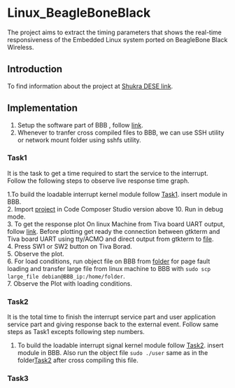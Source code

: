 # Linux_BeagleBoneBlack
The project aims to extract the timing parameters that shows the real-time responsiveness of the Embedded Linux system ported on BeagleBone Black Wireless.
## Introduction
To find information about the project at [Shukra DESE link](http://shukra.cedt.iisc.ernet.in/edwiki/Real-time_response_of_the_Embedded_Linux_system_on_BeagleBone_Black_Wireless).
## Implementation
1. Setup the software part of BBB , follow [link](http://shukra.dese.iisc.ac.in/edwiki/EmSys:Embedded_Systems_Design_II_Embedded_Linux).
2. Whenever to tranfer cross compiled files to BBB, we can use SSH utility or network mount folder using sshfs utility.
### Task1
It is the task to get a time required to start the service to the interrupt. Follow the following steps to observe live response time graph.

1.To build the loadable interrupt kernel module follow [Task1](Task1). insert module in BBB.<br>
2. Import [project](atomthreads_on_tivac_interrupt_latency) in Code Composer Studio version above 10. Run in debug mode.<br>
3. To get the response plot On linux Machine from Tiva board UART output, follow [link](plot/). Before plotting get ready the connection between gtkterm and Tiva board UART using tty/ACMO and direct output from gtkterm to [file](plot/realtime.txt).<br>
4. Press SW1 or SW2 button on Tiva Borad.<br> 
5. Observe the plot.<br>
6. For load conditions, run object file on BBB from [folder](Page_Fault/) for page fault loading and transfer large file from linux machine to BBB with `sudo scp large_file debian@BBB_ip:/home/folder`.<br> 
7. Observe the Plot with loading conditions.<br>
### Task2
It is the total time to finish the interrupt service part and user application service part and giving response back to the external event.
Follow same steps as Task1 excepts following step numbers.
1. To build the loadable interrupt signal kernel module follow [Task2](Task2/). insert module in BBB. Also run the object file `sudo ./user` same as in the folder[Task2](Task2/) after cross compiling this file.<br>
### Task3
